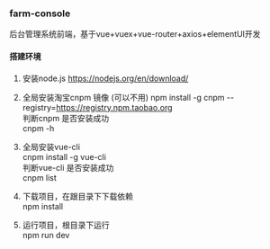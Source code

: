 ### farm-console
后台管理系统前端，基于vue+vuex+vue-router+axios+elementUI开发

#### 搭建环境
1. 安装node.js
    https://nodejs.org/en/download/ 
    
2. 全局安装淘宝cnpm 镜像 (可以不用) 
    npm install -g cnpm --registry=https://registry.npm.taobao.org  
    判断cnpm 是否安装成功  
    cnpm -h  

3. 全局安装vue-cli  
    cnpm install -g vue-cli  
    判断vue-cli 是否安装成功  
    cnpm list 
    
4. 下载项目，在跟目录下下载依赖 <br/>
    npm install
    
5. 运行项目，根目录下运行<br/>
    npm run dev
